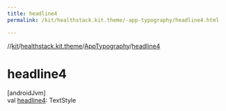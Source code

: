 ```yaml
---
title: headline4
permalink: /kit/healthstack.kit.theme/-app-typography/headline4.html

---
```

//[kit](/kit.html)/[healthstack.kit.theme](../index.html)/[AppTypography](index.html)/[headline4](headline4.html)



# headline4



[androidJvm]\
val [headline4](headline4.html): TextStyle





